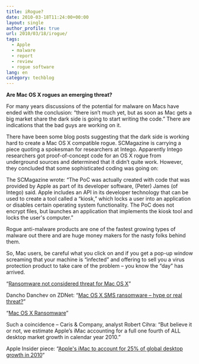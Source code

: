 ```yaml
---
title: iRogue?
date: 2010-03-18T11:24:00+00:00
layout: single
author_profile: true
url: 2010/03/18/irogue/
tags:
  - Apple
  - malware
  - report
  - review
  - rogue software
lang: en
category: techblog
---
```

<span><span><b>Are Mac OS X rogues an emerging threat?</b></span></span>

For many years discussions of the potential for malware on Macs have ended with the conclusion: “there isn’t much yet, but as soon as Mac gets a big market share the dark side is going to start writing the code.” There are indications that the bad guys are working on it.

There have been some blog posts suggesting that the dark side is working hard to create a Mac OS X compatible rogue. SCMagazine is carrying a piece quoting a spokesman for researchers at Intego. Apparently Intego researchers got proof-of-concept code for an OS X rogue from underground sources and determined that it didn’t quite work. However, they concluded that some sophisticated coding was going on:

The SCMagazine wrote: “The PoC was actually created with code that was provided by Apple as part of its developer software, (Peter) James (of Intego) said. Apple includes an API in its developer technology that can be used to create a tool called a “kiosk,&#8221; which locks a user into an application or disables certain operating system functionality. The PoC does not encrypt files, but launches an application that implements the kiosk tool and locks the user's computer.”

Rogue anti-malware products are one of the fastest growing types of malware out there and are huge money makers for the nasty folks behind them.

So, Mac users, be careful what you click on and if you get a pop-up window screaming that your machine is “infected” and offering to sell you a virus protection product to take care of the problem – you know the “day” has arrived.

“[Ransomware not considered threat for Mac OS X](http://www.scmagazineus.com/ransomware-not-considered-threat-for-mac-os-x/article/165919/)”

Dancho Danchev on ZDNet: “[Mac OS X SMS ransomware &#8211; hype or real threat?](http://blogs.zdnet.com/security/?p=5731&tag=col1;post-5731)”

“[Mac OS X Ransomware](http://ithreats.net/2010/03/16/mac-os-x-ransomware/)”

Such a coincidence – Caris & Company, analyst Robert Cihra: &#8220;But believe it or not, we estimate Apple’s iMac accounting for a full one fourth of ALL desktop market growth in calendar year 2010.&#8221;

Apple Insider piece: &#8220;[Apple's iMac to account for 25% of global desktop growth in 2010](http://www.appleinsider.com/articles/10/03/17/apples_imac_to_account_for_25_of_global_desktop_growth_in_2010.html)&#8220;
